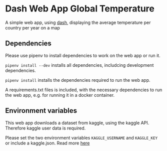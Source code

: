 # Dash Web App Global Temperature
A simple web app, using [dash](https://dash.plotly.com/introduction), displaying the average temperature per country per year on a map

## Dependencies
Please use pipenv to install dependencies to work on the web app or run it.

`pipenv install --dev` installs all dependencies, includcing development dependencies.

`pipenv install` installs the dependencies required to run the web app.

A requirements.txt files is included, with the necessary dependencies to run the web app, e.g. for running it in a docker container.

## Environment variables
This web app downloads a dataset from kaggle, using the kaggle API. Therefore kaggle user data is required.

Please set the two environment variables `KAGGLE_USERNAME` and `KAGGLE_KEY` or include a kaggle.json. Read more [here](https://www.kaggle.com/docs/api "Kaggle API Documentation")